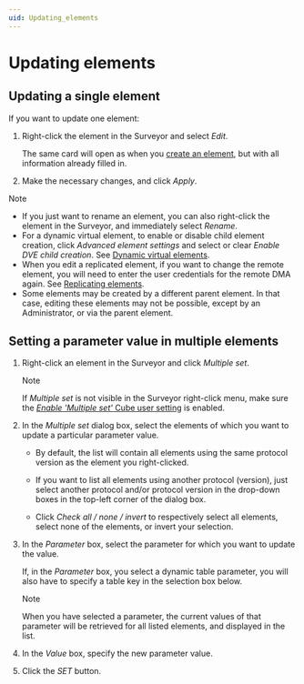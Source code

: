 ```yaml
---
uid: Updating_elements
---
```


# Updating elements

## Updating a single element

If you want to update one element:

1. Right-click the element in the Surveyor and select *Edit*.

   The same card will open as when you [create an element](xref:Adding_elements), but with all information already filled in.

1. Make the necessary changes, and click *Apply*.

> [!NOTE]
>
> - If you just want to rename an element, you can also right-click the element in the Surveyor, and immediately select *Rename*.
> - For a dynamic virtual element, to enable or disable child element creation, click *Advanced element settings* and select or clear *Enable DVE child creation*. See [Dynamic virtual elements](xref:Dynamic_virtual_elements).
> - When you edit a replicated element, if you want to change the remote element, you will need to enter the user credentials for the remote DMA again. See [Replicating elements](xref:Replicating_elements).
> - Some elements may be created by a different parent element. In that case, editing these elements may not be possible, except by an Administrator, or via the parent element.

## Setting a parameter value in multiple elements

1. Right-click an element in the Surveyor and click *Multiple set*.

   > [!NOTE]
   > If *Multiple set* is not visible in the Surveyor right-click menu, make sure the [*Enable 'Multiple set'* Cube user setting](xref:User_settings#cube-settings) is enabled<!--RN 43135-->.

1. In the *Multiple set* dialog box, select the elements of which you want to update a particular parameter value.

   - By default, the list will contain all elements using the same protocol version as the element you right-clicked.

   - If you want to list all elements using another protocol (version), just select another protocol and/or protocol version in the drop-down boxes in the top-left corner of the dialog box.

   - Click *Check all / none / invert* to respectively select all elements, select none of the elements, or invert your selection.

1. In the *Parameter* box, select the parameter for which you want to update the value.

   If, in the *Parameter* box, you select a dynamic table parameter, you will also have to specify a table key in the selection box below.

   > [!NOTE]
   > When you have selected a parameter, the current values of that parameter will be retrieved for all listed elements, and displayed in the list.

1. In the *Value* box, specify the new parameter value.

1. Click the *SET* button.
